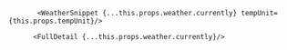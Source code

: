 <div className="column"><WeatherSnippet {...this.props.weather.currently} tempUnit={this.props.tempUnit} cityName="New York" cityImage="https://amp.businessinsider.com/images/5ad8ae04cd862425008b4898-750-563.jpg"/></div>

           <WeatherSnippet {...this.props.weather.currently} tempUnit={this.props.tempUnit}/>

          <FullDetail {...this.props.weather.currently}/>